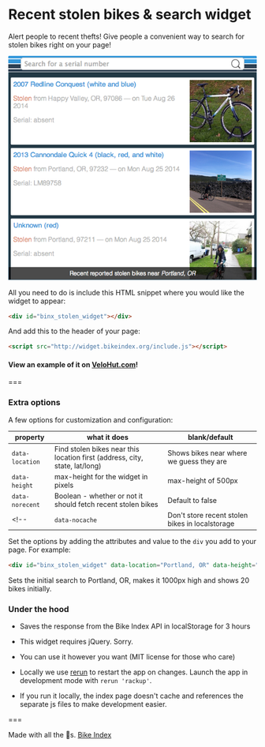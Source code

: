 # Recent stolen bikes & search widget

Alert people to recent thefts! Give people a convenient way to search for stolen bikes right on your page!

<!-- ![Example widget display](https://github.com/bikeindex/stolen_bikes_widget_html/blob/master/example.png?raw=true) -->
![Example widget display](example.png)

All you need to do is include this HTML snippet where you would like the widget to appear:

```html
<div id="binx_stolen_widget"></div>
```

And add this to the header of your page:

```html
<script src="http://widget.bikeindex.org/include.js"></script>
```

#### View an example of it on [VeloHut.com](http://www.velohut.com#binx_stolen_widget)!

===

### Extra options

A few options for customization and configuration:

| property | what it does | blank/default |
| -------- | ------------ | ------------- |
| `data-location` | Find stolen bikes near this location first (address, city, state, lat/long) | Shows bikes near where we guess they are |
| `data-height` | max-height for the widget in pixels | max-height of 500px |
| `data-norecent` | Boolean - whether or not it should fetch recent stolen bikes | Default to false |
<!-- | `data-nocache` | Don't store recent stolen bikes in localstorage | For development purposes | -->

Set the options by adding the attributes and value to the `div` you add to your page. For example:

```html
<div id="binx_stolen_widget" data-location="Portland, OR" data-height="1000" data-count="20"></div>
```

Sets the initial search to Portland, OR, makes it 1000px high and shows 20 bikes initially.



### Under the hood

- Saves the response from the Bike Index API in localStorage for 3 hours

- This widget requires jQuery. Sorry.

- You can use it however you want (MIT license for those who care)

- Locally we use [rerun](https://github.com/alexch/rerun) to restart the app on changes. Launch the app in development mode with `rerun 'rackup'`.

- If you run it locally, the index page doesn't cache and references the separate js files to make development easier.

===

Made with all the :doughnut:s. [Bike Index](https://bikeindex.org)